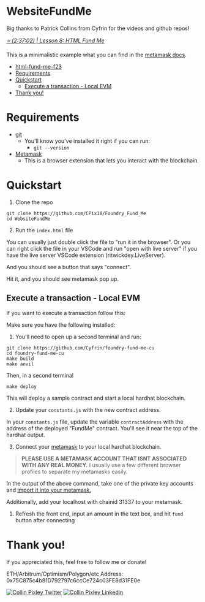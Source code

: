 # WebsiteFundMe

Big thanks to Patrick Collins from Cyfrin for the videos and github repos!

*[⭐️ (2:37:02) | Lesson 8: HTML Fund Me](https://www.youtube.com/watch?v=sas02qSFZ74&t=9422s)*

This is a minimalistic example what you can find in the [metamask docs](https://docs.metamask.io/guide/create-dapp.html#basic-action-part-1).

- [html-fund-me-f23](#html-fund-me-f23)
- [Requirements](#requirements)
- [Quickstart](#quickstart)
  - [Execute a transaction - Local EVM](#execute-a-transaction---local-evm)
- [Thank you!](#thank-you)


# Requirements

- [git](https://git-scm.com/book/en/v2/Getting-Started-Installing-Git)
  - You'll know you've installed it right if you can run:
    - `git --version`
- [Metamask](https://metamask.io/)
  - This is a browser extension that lets you interact with the blockchain.

# Quickstart 

1. Clone the repo

```
git clone https://github.com/CPix18/Foundry_Fund_Me
cd WebsiteFundMe
```

2. Run the `index.html` file

You can usually just double click the file to "run it in the browser". Or you can right click the file in your VSCode and run "open with live server" if you have the live server VSCode extension (ritwickdey.LiveServer).

And you should see a button that says "connect".

Hit it, and you should see metamask pop up.

## Execute a transaction - Local EVM

If you want to execute a transaction follow this:

Make sure you have the following installed:

1. You'll need to open up a second terminal and run:

```
git clone https://github.com/Cyfrin/foundry-fund-me-cu
cd foundry-fund-me-cu
make build
make anvil
```

Then, in a second terminal
```
make deploy
```

This will deploy a sample contract and start a local hardhat blockchain.

2. Update your `constants.js` with the new contract address.

In your `constants.js` file, update the variable `contractAddress` with the address of the deployed "FundMe" contract. You'll see it near the top of the hardhat output.

3. Connect your [metamask](https://metamask.io/) to your local hardhat blockchain.

> **PLEASE USE A METAMASK ACCOUNT THAT ISNT ASSOCIATED WITH ANY REAL MONEY.**
> I usually use a few different browser profiles to separate my metamasks easily.

In the output of the above command, take one of the private key accounts and [import it into your metamask.](https://metamask.zendesk.com/hc/en-us/articles/360015489331-How-to-import-an-Account)

Additionally, add your localhost with chainid 31337 to your metamask.

1. Refresh the front end, input an amount in the text box, and hit `fund` button after connecting

# Thank you!

If you appreciated this, feel free to follow me or donate!

ETH/Arbitrum/Optimism/Polygon/etc Address: 
0x75C875c4b81D792797c6ccCe724c03FE8d31FE0e

[![Collin Pixley Twitter](https://img.shields.io/badge/Twitter-1DA1F2?style=for-the-badge&logo=twitter&logoColor=white)](https://twitter.com/l2explorer.eth)
[![Collin Pixley Linkedin](https://img.shields.io/badge/LinkedIn-0077B5?style=for-the-badge&logo=linkedin&logoColor=white)](https://www.linkedin.com/in/collinpixley/)

